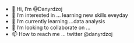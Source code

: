 - 👋 Hi, I’m @Danyrdzoj
- 👀 I’m interested in ... learning new skills eveyday
- 🌱 I’m currently learning ...data analysis
- 💞️ I’m looking to collaborate on ...
- 📫 How to reach me ... twitter @danyrdzoj

<!---
Danyrdzoj/Danyrdzoj is a ✨ special ✨ repository because its `README.md` (this file) appears on your GitHub profile.
You can click the Preview link to take a look at your changes.
--->
